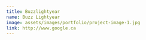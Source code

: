 ```yaml
---
title: Buzzlightyear
name: Buzz Lightyear
image: assets/images/portfolio/project-image-1.jpg
link: http://www.google.ca
---
```


